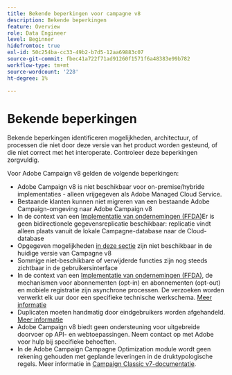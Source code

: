 ```yaml
---
title: Bekende beperkingen voor campagne v8
description: Bekende beperkingen
feature: Overview
role: Data Engineer
level: Beginner
hidefromtoc: true
exl-id: 50c254ba-cc33-49b2-b7d5-12aa69883c07
source-git-commit: fbec41a722f71ad91260f1571f6a48383e99b782
workflow-type: tm+mt
source-wordcount: '228'
ht-degree: 1%

---
```


# Bekende beperkingen

Bekende beperkingen identificeren mogelijkheden, architectuur, of processen die niet door deze versie van het product worden gesteund, of die niet correct met het interoperate. Controleer deze beperkingen zorgvuldig.

Voor Adobe Campaign v8 gelden de volgende beperkingen:

* Adobe Campaign v8 is niet beschikbaar voor on-premise/hybride implementaties - alleen vrijgegeven als Adobe Managed Cloud Service.
* Bestaande klanten kunnen niet migreren van een bestaande Adobe Campaign-omgeving naar Adobe Campaign v8
* In de context van een [Implementatie van ondernemingen (FFDA)](../architecture/enterprise-deployment.md)Er is geen bidirectionele gegevensreplicatie beschikbaar: replicatie vindt alleen plaats vanuit de lokale Campagne-database naar de Cloud-database
* Opgegeven mogelijkheden [in deze sectie](capability-matrix.md#gs-unavailable-features) zijn niet beschikbaar in de huidige versie van Campagne v8
* Sommige niet-beschikbare of verwijderde functies zijn nog steeds zichtbaar in de gebruikersinterface
* In de context van een [Implementatie van ondernemingen (FFDA)](../architecture/enterprise-deployment.md), de mechanismen voor abonnementen (opt-in) en abonnementen (opt-out) en mobiele registratie zijn asynchrone processen. De verzoeken worden verwerkt elk uur door een specifieke technische werkschema. [Meer informatie](../architecture/replication.md#tech-wf)
* Duplicaten moeten handmatig door eindgebruikers worden afgehandeld. [Meer informatie](../architecture/keys.md)
* Adobe Campaign v8 biedt geen ondersteuning voor uitgebreide doorvoer op API- en webtoepassingen. Neem contact op met Adobe voor hulp bij specifieke behoeften.
* In de Adobe Campaign Campagne Optimization module wordt geen rekening gehouden met geplande leveringen in de druktypologische regels. Meer informatie in [Campaign Classic v7-documentatie](https://experienceleague.adobe.com/docs/campaign-classic/using/orchestrating-campaigns/campaign-optimization/pressure-rules.html?lang=en#setting-the-period).